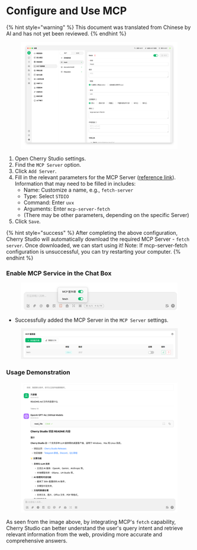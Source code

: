 # Configure and Use MCP


{% hint style="warning" %}
This document was translated from Chinese by AI and has not yet been reviewed.
{% endhint %}




<figure><img src="../../.gitbook/assets/image (8) (1).png" alt=""><figcaption></figcaption></figure>

1. Open Cherry Studio settings.
2. Find the `MCP Server` option.
3. Click `Add Server`.
4. Fill in the relevant parameters for the MCP Server ([reference link](https://github.com/modelcontextprotocol/servers/tree/main/src/fetch)). Information that may need to be filled in includes:
   * Name: Customize a name, e.g., `fetch-server`
   * Type: Select `STDIO`
   * Command: Enter `uvx`
   * Arguments: Enter `mcp-server-fetch`
   * (There may be other parameters, depending on the specific Server)
5. Click `Save`.

{% hint style="success" %}
After completing the above configuration, Cherry Studio will automatically download the required MCP Server - `fetch server`. Once downloaded, we can start using it! Note: If mcp-server-fetch configuration is unsuccessful, you can try restarting your computer.
{% endhint %}

### Enable MCP Service in the Chat Box

<figure><img src="../../.gitbook/assets/MCP-输入框按钮示例.png" alt=""><figcaption></figcaption></figure>

* Successfully added the MCP Server in the `MCP Server` settings.

<figure><img src="../../.gitbook/assets/MCP服务器示例.png" alt=""><figcaption></figcaption></figure>

### **Usage Demonstration**

<figure><img src="../../.gitbook/assets/image (1) (1) (1) (1) (1) (1).png" alt=""><figcaption></figcaption></figure>

As seen from the image above, by integrating MCP's `fetch` capability, Cherry Studio can better understand the user's query intent and retrieve relevant information from the web, providing more accurate and comprehensive answers.